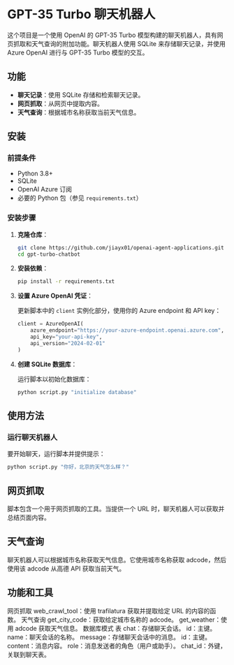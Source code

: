 # GPT-35 Turbo 聊天机器人

这个项目是一个使用 OpenAI 的 GPT-35 Turbo 模型构建的聊天机器人，具有网页抓取和天气查询的附加功能。聊天机器人使用 SQLite 来存储聊天记录，并使用 Azure OpenAI 进行与 GPT-35 Turbo 模型的交互。

## 功能

- **聊天记录**：使用 SQLite 存储和检索聊天记录。
- **网页抓取**：从网页中提取内容。
- **天气查询**：根据城市名称获取当前天气信息。

## 安装

### 前提条件

- Python 3.8+
- SQLite
- OpenAI Azure 订阅
- 必要的 Python 包（参见 `requirements.txt`）

### 安装步骤

1. **克隆仓库**：

    ```bash
    git clone https://github.com/jiayx01/openai-agent-applications.git
    cd gpt-turbo-chatbot
    ```

2. **安装依赖**：

    ```bash
    pip install -r requirements.txt
    ```

3. **设置 Azure OpenAI 凭证**：

    更新脚本中的 `client` 实例化部分，使用你的 Azure endpoint 和 API key：

    ```python
    client = AzureOpenAI(
        azure_endpoint="https://your-azure-endpoint.openai.azure.com",
        api_key="your-api-key",
        api_version="2024-02-01"
    )
    ```

4. **创建 SQLite 数据库**：

    运行脚本以初始化数据库：

    ```bash
    python script.py "initialize database"
    ```

## 使用方法

### 运行聊天机器人

要开始聊天，运行脚本并提供提示：

```bash
python script.py "你好，北京的天气怎么样？"
```

## 网页抓取
脚本包含一个用于网页抓取的工具。当提供一个 URL 时，聊天机器人可以获取并总结页面内容。

## 天气查询
聊天机器人可以根据城市名称获取天气信息。它使用城市名称获取 adcode，然后使用该 adcode 从高德 API 获取当前天气。

## 功能和工具
网页抓取
web_crawl_tool：使用 trafilatura 获取并提取给定 URL 的内容的函数。
天气查询
get_city_code：获取给定城市名称的 adcode。
get_weather：使用 adcode 获取天气信息。
数据库模式
表
chat：存储聊天会话。
id：主键。
name：聊天会话的名称。
message：存储聊天会话中的消息。
id：主键。
content：消息内容。
role：消息发送者的角色（用户或助手）。
chat_id：外键，关联到聊天表。
